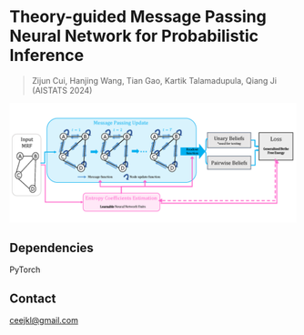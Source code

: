 # Theory-guided Message Passing Neural Network for Probabilistic Inference
> Zijun Cui, Hanjing Wang, Tian Gao, Kartik Talamadupula, Qiang Ji (AISTATS 2024)

![](Overview.png)

## Dependencies

PyTorch


## Contact
ceejkl@gmail.com 


